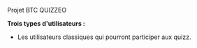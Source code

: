Projet BTC QUIZZEO  
  
**Trois types d'utilisateurs :**
- Les utilisateurs classiques qui pourront participer aux quizz.
